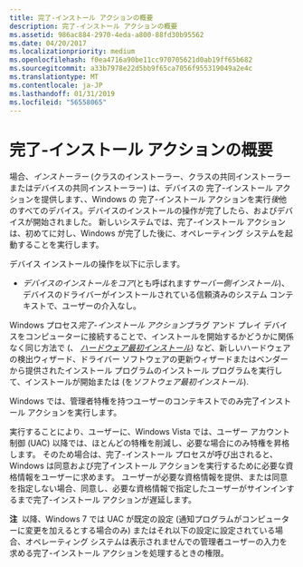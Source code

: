 ```yaml
---
title: 完了-インストール アクションの概要
description: 完了-インストール アクションの概要
ms.assetid: 986ac884-2970-4eda-a800-88fd30b95562
ms.date: 04/20/2017
ms.localizationpriority: medium
ms.openlocfilehash: f0ea4716a90be11cc970705621d0ab19ff65b682
ms.sourcegitcommit: a33b7978e22d5bb9f65ca7056f955319049a2e4c
ms.translationtype: MT
ms.contentlocale: ja-JP
ms.lasthandoff: 01/31/2019
ms.locfileid: "56558065"
---
```

# <a name="overview-of-finish-install-actions"></a>完了-インストール アクションの概要


場合、*インストーラー* (クラスのインストーラー、クラスの共同インストーラーまたはデバイスの共同インストーラー) は、デバイスの 完了-インストール アクションを提供します、、Windows の 完了-インストール アクションを実行*後*他のすべてのデバイス。デバイスのインストールの操作が完了したら、およびデバイスが開始されました。 新しいシステムでは、完了-インストール アクションは、初めてに対し、Windows が完了した後に、オペレーティング システムを起動することを実行します。

デバイス インストールの操作を以下に示します。

-   *デバイスのインストールをコア*(とも呼ばれます*サーバー側インストール*)、デバイスのドライバーがインストールされている信頼済みのシステム コンテキストで、ユーザーの介入なし。

Windows プロセス*完了-インストール アクション*プラグ アンド プレイ デバイスをコンピューターに接続することで、インストールを開始するかどうかに関係なく同じ方法で (、 [*ハードウェア最初インストール*](hardware-first-installation.md)) など、新しいハードウェアの検出ウィザード、ドライバー ソフトウェアの更新ウィザードまたはベンダーから提供されたインストール プログラムのインストール プログラムを実行して、インストールが開始または (を*ソフトウェア最初インストール*).

Windows では、管理者特権を持つユーザーのコンテキストでのみ完了インストール アクションを実行します。

実行することにより、ユーザーに、Windows Vista では、ユーザー アカウント制御 (UAC) 以降では、ほとんどの特権を削減し、必要な場合にのみ特権を昇格します。 そのため場合は、完了-インストール プロセスが呼び出されると、Windows は同意および完了インストール アクションを実行するために必要な資格情報をユーザーに求めます。 ユーザーが必要な資格情報を提供、または同意を指定しない場合、同意し、必要な資格情報で指定したユーザーがサインインするまで完了-インストール アクションが遅延します。

**注**  以降、Windows 7 では UAC が既定の設定 (通知プログラムがコンピューターに変更を加えるとする場合のみ) またはそれ以下の設定に設定されている場合、オペレーティング システムは表示されませんでの管理者ユーザーの入力を求める完了-インストール アクションを処理するときの権限。

 

 

 





